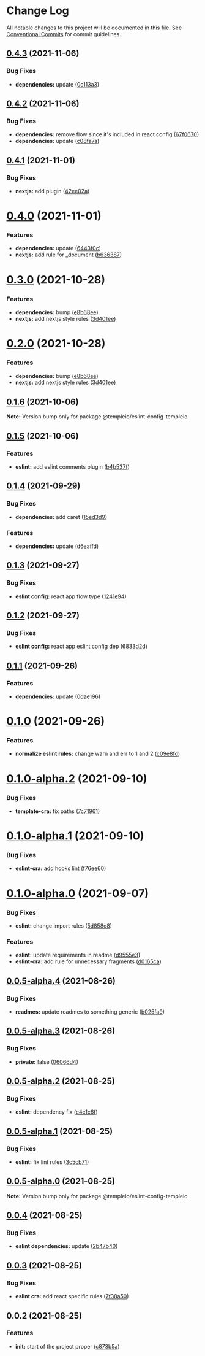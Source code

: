 # Change Log

All notable changes to this project will be documented in this file.
See [Conventional Commits](https://conventionalcommits.org) for commit guidelines.

## [0.4.3](https://github.com/andrei9669/templeio/compare/@templeio/eslint-config-templeio@0.4.2...@templeio/eslint-config-templeio@0.4.3) (2021-11-06)


### Bug Fixes

* **dependencies:** update ([0c113a3](https://github.com/andrei9669/templeio/commit/0c113a37dfc938c677238b9b7ef21e70d8da8570))





## [0.4.2](https://github.com/andrei9669/templeio/compare/@templeio/eslint-config-templeio@0.4.1...@templeio/eslint-config-templeio@0.4.2) (2021-11-06)


### Bug Fixes

* **dependencies:** remove flow since it's included in react config ([67f0670](https://github.com/andrei9669/templeio/commit/67f06709d6c4830237cb46172ce8e0a9263fe59c))
* **dependencies:** update ([c08fa7a](https://github.com/andrei9669/templeio/commit/c08fa7ab5b5121eab386b8621080ecddfed944e4))





## [0.4.1](https://github.com/andrei9669/templeio/compare/@templeio/eslint-config-templeio@0.4.0...@templeio/eslint-config-templeio@0.4.1) (2021-11-01)


### Bug Fixes

* **nextjs:** add plugin ([42ee02a](https://github.com/andrei9669/templeio/commit/42ee02a8adb37bca63fb1a231335f2c4496abf85))





# [0.4.0](https://github.com/andrei9669/templeio/compare/@templeio/eslint-config-templeio@0.3.0...@templeio/eslint-config-templeio@0.4.0) (2021-11-01)


### Features

* **dependencies:** update ([6443f0c](https://github.com/andrei9669/templeio/commit/6443f0cc16368b4314ba185d191852d0112788b0))
* **nextjs:** add rule for _document ([b636387](https://github.com/andrei9669/templeio/commit/b63638732df37b10b308fb21557f19519149fbb7))





# [0.3.0](https://github.com/andrei9669/templeio/compare/@templeio/eslint-config-templeio@0.1.6...@templeio/eslint-config-templeio@0.3.0) (2021-10-28)


### Features

* **dependencies:** bump ([e8b68ee](https://github.com/andrei9669/templeio/commit/e8b68ee669516714509191028dd1a11176c6e426))
* **nextjs:** add nextjs style rules ([3d401ee](https://github.com/andrei9669/templeio/commit/3d401ee913fe89dff780721bd2330defffab0031))





# [0.2.0](https://github.com/andrei9669/templeio/compare/@templeio/eslint-config-templeio@0.1.6...@templeio/eslint-config-templeio@0.2.0) (2021-10-28)


### Features

* **dependencies:** bump ([e8b68ee](https://github.com/andrei9669/templeio/commit/e8b68ee669516714509191028dd1a11176c6e426))
* **nextjs:** add nextjs style rules ([3d401ee](https://github.com/andrei9669/templeio/commit/3d401ee913fe89dff780721bd2330defffab0031))






## [0.1.6](https://github.com/andrei9669/templeio/compare/@templeio/eslint-config-templeio@0.1.5...@templeio/eslint-config-templeio@0.1.6) (2021-10-06)

**Note:** Version bump only for package @templeio/eslint-config-templeio





## [0.1.5](https://github.com/andrei9669/templeio/compare/@templeio/eslint-config-templeio@0.1.4...@templeio/eslint-config-templeio@0.1.5) (2021-10-06)


### Features

* **eslint:** add eslint comments plugin ([b4b537f](https://github.com/andrei9669/templeio/commit/b4b537ffb5682389b4372985906f42f6e2451e42))





## [0.1.4](https://github.com/andrei9669/templeio/compare/@templeio/eslint-config-templeio@0.1.3...@templeio/eslint-config-templeio@0.1.4) (2021-09-29)


### Bug Fixes

* **dependencies:** add caret ([15ed3d9](https://github.com/andrei9669/templeio/commit/15ed3d93376e942c14aaec6e1de2fa7c6daa6de1))


### Features

* **dependencies:** update ([d6eaffd](https://github.com/andrei9669/templeio/commit/d6eaffd1d12347a90bbc1677246cd3dad9fa137f))





## [0.1.3](https://github.com/andrei9669/templeio/compare/@templeio/eslint-config-templeio@0.1.2...@templeio/eslint-config-templeio@0.1.3) (2021-09-27)


### Bug Fixes

* **eslint config:** react app flow type ([1241e94](https://github.com/andrei9669/templeio/commit/1241e945e240f6a1f030951c4c3d752e71f8eaa3))





## [0.1.2](https://github.com/andrei9669/templeio/compare/@templeio/eslint-config-templeio@0.1.1...@templeio/eslint-config-templeio@0.1.2) (2021-09-27)


### Bug Fixes

* **eslint config:** react app eslint config dep ([6833d2d](https://github.com/andrei9669/templeio/commit/6833d2d5eb96a3df919fa37c875fddb787964c79))





## [0.1.1](https://github.com/andrei9669/templeio/compare/@templeio/eslint-config-templeio@0.1.0...@templeio/eslint-config-templeio@0.1.1) (2021-09-26)


### Features

* **dependencies:** update ([0dae196](https://github.com/andrei9669/templeio/commit/0dae196aecd87b4caa68bf51ff283d4d8fe698ae))





# [0.1.0](https://github.com/andrei9669/templeio/compare/@templeio/eslint-config-templeio@0.1.0-alpha.2...@templeio/eslint-config-templeio@0.1.0) (2021-09-26)


### Features

* **normalize eslint rules:** change warn and err to 1 and 2 ([c09e8fd](https://github.com/andrei9669/templeio/commit/c09e8fda9e582a500eec9f4597671a44c32c5052))





# [0.1.0-alpha.2](https://github.com/andrei9669/templeio/compare/@templeio/eslint-config-templeio@0.1.0-alpha.1...@templeio/eslint-config-templeio@0.1.0-alpha.2) (2021-09-10)


### Bug Fixes

* **template-cra:** fix paths ([7c71961](https://github.com/andrei9669/templeio/commit/7c71961ec839464459c8769e51f63f7cda40c78e))





# [0.1.0-alpha.1](https://github.com/andrei9669/templeio/compare/@templeio/eslint-config-templeio@0.1.0-alpha.0...@templeio/eslint-config-templeio@0.1.0-alpha.1) (2021-09-10)


### Bug Fixes

* **eslint-cra:** add hooks lint ([f76ee60](https://github.com/andrei9669/templeio/commit/f76ee60ec978c33f8f2b33cf0fb209c430cff1f9))





# [0.1.0-alpha.0](https://github.com/andrei9669/templeio/compare/@templeio/eslint-config-templeio@0.0.5-alpha.4...@templeio/eslint-config-templeio@0.1.0-alpha.0) (2021-09-07)


### Bug Fixes

* **eslint:** change import rules ([5d858e8](https://github.com/andrei9669/templeio/commit/5d858e87b7b5bdcb927af03288f0fa05a4a6ebef))


### Features

* **eslint:** update requirements in readme ([d9555e3](https://github.com/andrei9669/templeio/commit/d9555e395bbf08f28daf8697c34c2ace60ec0607))
* **eslint-cra:** add rule for unnecessary fragments ([d0165ca](https://github.com/andrei9669/templeio/commit/d0165ca21c99c3d70bd792c96766ce50eb71e67e))





## [0.0.5-alpha.4](https://github.com/andrei9669/templeio/compare/@templeio/eslint-config-templeio@0.0.5-alpha.3...@templeio/eslint-config-templeio@0.0.5-alpha.4) (2021-08-26)


### Bug Fixes

* **readmes:** update readmes to something generic ([b025fa9](https://github.com/andrei9669/templeio/commit/b025fa93d1e3e32b20cdb9206e874f342d3dd8c9))





## [0.0.5-alpha.3](https://github.com/andrei9669/temple/compare/@templeio/eslint-config-templeio@0.0.5-alpha.2...@templeio/eslint-config-templeio@0.0.5-alpha.3) (2021-08-26)


### Bug Fixes

* **private:** false ([06066d4](https://github.com/andrei9669/temple/commit/06066d4961fac6f5c089a19563f0d8c6af472edb))





## [0.0.5-alpha.2](https://github.com/andrei9669/temple/compare/@templeio/eslint-config-templeio@0.0.5-alpha.1...@templeio/eslint-config-templeio@0.0.5-alpha.2) (2021-08-25)


### Bug Fixes

* **eslint:** dependency fix ([c4c1c6f](https://github.com/andrei9669/temple/commit/c4c1c6f0e6f0134d9303df449afde0ab927da29c))





## [0.0.5-alpha.1](https://github.com/andrei9669/temple/compare/@templeio/eslint-config-templeio@0.0.5-alpha.0...@templeio/eslint-config-templeio@0.0.5-alpha.1) (2021-08-25)


### Bug Fixes

* **eslint:** fix lint rules ([3c5cb71](https://github.com/andrei9669/temple/commit/3c5cb7155775094ad0e4f72dc0864b2dbba32f9c))





## [0.0.5-alpha.0](https://github.com/andrei9669/temple/compare/@templeio/eslint-config-templeio@0.0.4...@templeio/eslint-config-templeio@0.0.5-alpha.0) (2021-08-25)

**Note:** Version bump only for package @templeio/eslint-config-templeio





## [0.0.4](https://github.com/andrei9669/temple/compare/@templeio/eslint-config-templeio@0.0.3...@templeio/eslint-config-templeio@0.0.4) (2021-08-25)


### Bug Fixes

* **eslint dependencies:** update ([2b47b40](https://github.com/andrei9669/temple/commit/2b47b403383fbe17759c307ec72fa9436c42f240))





## [0.0.3](https://github.com/andrei9669/temple/compare/@templeio/eslint-config-templeio@0.0.2...@templeio/eslint-config-templeio@0.0.3) (2021-08-25)


### Bug Fixes

* **eslint cra:** add react specific rules ([7f38a50](https://github.com/andrei9669/temple/commit/7f38a50850921d972d272ea6ed56af63be2195af))





## 0.0.2 (2021-08-25)


### Features

* **init:** start of the project proper ([c873b5a](https://github.com/andrei9669/temple/commit/c873b5a22d0bd0d30fb01c492cd3c0bf8c1cd3e3))
